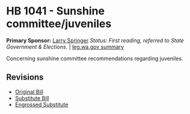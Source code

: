 # HB 1041 - Sunshine committee/juveniles
**Primary Sponsor:** [Larry Springer](/person/leg/larry.springer.md)
*Status: First reading, referred to State Government & Elections.* | [leg.wa.gov summary](https://app.leg.wa.gov/billsummary?BillNumber=1041&Year=2021)

Concerning sunshine committee recommendations regarding juveniles.

## Revisions
* [Original Bill](1/)
* [Substitute Bill](S/)
* [Engrossed Substitute](S.E/)